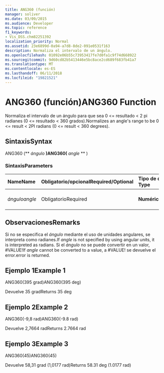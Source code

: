 ```yaml
---
title: ANG360 (función)
manager: soliver
ms.date: 03/09/2015
ms.audience: Developer
ms.topic: reference
f1_keywords:
- Vis_DSS.chm82251392
localization_priority: Normal
ms.assetid: 23e6899d-0a94-a7d8-8de2-091e0531f163
description: Normaliza el intervalo de un ángulo.
ms.openlocfilehash: 01092e06b55c73953417fe7d0fa1c9f74d668922
ms.sourcegitcommit: 9d60cd82b5413446e5bc8ace2cd689f683fb41a7
ms.translationtype: MT
ms.contentlocale: es-ES
ms.lasthandoff: 06/11/2018
ms.locfileid: "19821521"
---
```

# <a name="ang360-function"></a><span data-ttu-id="b880e-103">ANG360 (función)</span><span class="sxs-lookup"><span data-stu-id="b880e-103">ANG360 Function</span></span>

<span data-ttu-id="b880e-104">Normaliza el intervalo de un ángulo para que sea 0 \<= resultado \< 2 pi radianes (0 \<= resultado \< 360 grados).</span><span class="sxs-lookup"><span data-stu-id="b880e-104">Normalizes an angle's range to be 0 \<= result \< 2PI radians (0 \<= result \< 360 degrees).</span></span>
  
## <a name="syntax"></a><span data-ttu-id="b880e-105">Sintaxis</span><span class="sxs-lookup"><span data-stu-id="b880e-105">Syntax</span></span>

<span data-ttu-id="b880e-106">ANG360 (** *ángulo* **)</span><span class="sxs-lookup"><span data-stu-id="b880e-106">ANG360(** *angle* ** )</span></span> 
  
### <a name="parameters"></a><span data-ttu-id="b880e-107">Sintaxis</span><span class="sxs-lookup"><span data-stu-id="b880e-107">Parameters</span></span>

|<span data-ttu-id="b880e-108">**Name**</span><span class="sxs-lookup"><span data-stu-id="b880e-108">**Name**</span></span>|<span data-ttu-id="b880e-109">**Obligatorio/opcional**</span><span class="sxs-lookup"><span data-stu-id="b880e-109">**Required/Optional**</span></span>|<span data-ttu-id="b880e-110">**Tipo de datos**</span><span class="sxs-lookup"><span data-stu-id="b880e-110">**Data Type**</span></span>|<span data-ttu-id="b880e-111">**Descripción**</span><span class="sxs-lookup"><span data-stu-id="b880e-111">**Description**</span></span>|
|:-----|:-----|:-----|:-----|
| <span data-ttu-id="b880e-112">_ángulo_</span><span class="sxs-lookup"><span data-stu-id="b880e-112">_angle_</span></span> <br/> |<span data-ttu-id="b880e-113">Obligatorio</span><span class="sxs-lookup"><span data-stu-id="b880e-113">Required</span></span>  <br/> |<span data-ttu-id="b880e-114">**Numérico**</span><span class="sxs-lookup"><span data-stu-id="b880e-114">**Numeric**</span></span> <br/> |<span data-ttu-id="b880e-115">El ángulo que se normalizará.</span><span class="sxs-lookup"><span data-stu-id="b880e-115">The angle to be normalized.</span></span>  <br/> |
   
## <a name="remarks"></a><span data-ttu-id="b880e-116">Observaciones</span><span class="sxs-lookup"><span data-stu-id="b880e-116">Remarks</span></span>

<span data-ttu-id="b880e-117">Si no se especifica el *ángulo* mediante el uso de unidades angulares, se interpreta como radianes.</span><span class="sxs-lookup"><span data-stu-id="b880e-117">If  *angle*  is not specified by using angular units, it is interpreted as radians.</span></span> <span data-ttu-id="b880e-118">Si el *ángulo* no se puede convertir en un valor, #VALUE!</span><span class="sxs-lookup"><span data-stu-id="b880e-118">If  *angle*  cannot be converted to a value, a #VALUE!</span></span> <span data-ttu-id="b880e-119">se devuelve el error.</span><span class="sxs-lookup"><span data-stu-id="b880e-119">error is returned.</span></span> 
  
## <a name="example-1"></a><span data-ttu-id="b880e-120">Ejemplo 1</span><span class="sxs-lookup"><span data-stu-id="b880e-120">Example 1</span></span>

<span data-ttu-id="b880e-121">ANG360(395 grad)</span><span class="sxs-lookup"><span data-stu-id="b880e-121">ANG360(395 deg)</span></span>
  
<span data-ttu-id="b880e-122">Devuelve 35 grad</span><span class="sxs-lookup"><span data-stu-id="b880e-122">Returns 35 deg</span></span>
  
## <a name="example-2"></a><span data-ttu-id="b880e-123">Ejemplo 2</span><span class="sxs-lookup"><span data-stu-id="b880e-123">Example 2</span></span>

<span data-ttu-id="b880e-124">ANG360(-9,8 rad)</span><span class="sxs-lookup"><span data-stu-id="b880e-124">ANG360(-9.8 rad)</span></span>
  
<span data-ttu-id="b880e-125">Devuelve 2,7664 rad</span><span class="sxs-lookup"><span data-stu-id="b880e-125">Returns 2.7664 rad</span></span>
  
## <a name="example-3"></a><span data-ttu-id="b880e-126">Ejemplo 3</span><span class="sxs-lookup"><span data-stu-id="b880e-126">Example 3</span></span>

<span data-ttu-id="b880e-127">ANG360(45)</span><span class="sxs-lookup"><span data-stu-id="b880e-127">ANG360(45)</span></span>
  
<span data-ttu-id="b880e-128">Devuelve 58,31 grad (1,0177 rad)</span><span class="sxs-lookup"><span data-stu-id="b880e-128">Returns 58.31 deg (1.0177 rad)</span></span>
  

